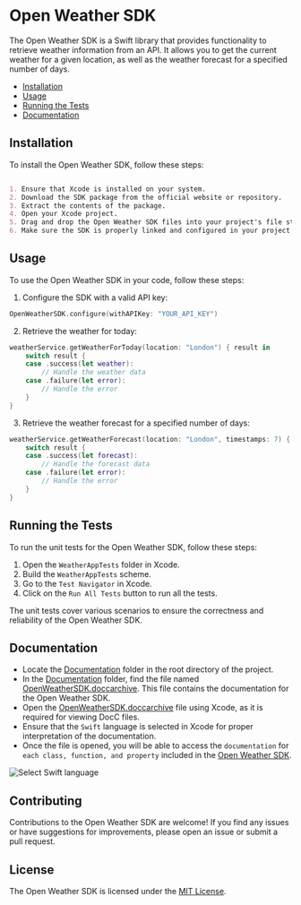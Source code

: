 
# Open Weather SDK

The Open Weather SDK is a Swift library that provides functionality to retrieve weather information from an API. It allows you to get the current weather for a given location, as well as the weather forecast for a specified number of days.


- [Installation](#installation)
- [Usage](#usage)
- [Running the Tests](#running-the-tests)
- [Documentation](#documentation)

## Installation


To install the Open Weather SDK, follow these steps:
```markdown

1. Ensure that Xcode is installed on your system.
2. Download the SDK package from the official website or repository.
3. Extract the contents of the package.
4. Open your Xcode project.
5. Drag and drop the Open Weather SDK files into your project's file structure.
6. Make sure the SDK is properly linked and configured in your project settings.

```

## Usage

To use the Open Weather SDK in your code, follow these steps:

1. Configure the SDK with a valid API key:

```swift
OpenWeatherSDK.configure(withAPIKey: "YOUR_API_KEY")
```

2. Retrieve the weather for today:

```swift
weatherService.getWeatherForToday(location: "London") { result in
    switch result {
    case .success(let weather):
        // Handle the weather data
    case .failure(let error):
        // Handle the error
    }
}
```

3. Retrieve the weather forecast for a specified number of days:

```swift
weatherService.getWeatherForecast(location: "London", timestamps: 7) { result in
    switch result {
    case .success(let forecast):
        // Handle the forecast data
    case .failure(let error):
        // Handle the error
    }
}
```

## Running the Tests

To run the unit tests for the Open Weather SDK, follow these steps:

1. Open the `WeatherAppTests` folder in Xcode.
2. Build the `WeatherAppTests` scheme.
3. Go to the `Test Navigator` in Xcode.
4. Click on the `Run All Tests` button to run all the tests.

The unit tests cover various scenarios to ensure the correctness and reliability of the Open Weather SDK.


## Documentation

- Locate the [Documentation](https://github.com/daksheshtalaviya/open-weather-sdk/tree/main/Documentation) folder in the root directory of the project.
- In the [Documentation](https://github.com/daksheshtalaviya/open-weather-sdk/tree/main/Documentation) folder, find the file named [OpenWeatherSDK.doccarchive](https://github.com/daksheshtalaviya/open-weather-sdk/tree/main/Documentation/OpenWeatherSDK.doccarchive). This file contains the documentation for the Open Weather SDK.
- Open the [OpenWeatherSDK.doccarchive](https://github.com/daksheshtalaviya/open-weather-sdk/tree/main/Documentation/OpenWeatherSDK.doccarchive) file using Xcode, as it is required for viewing DocC files.
- Ensure that the `Swift` language is selected in Xcode for proper interpretation of the documentation.
- Once the file is opened, you will be able to access the `documentation` for `each class, function, and property` included in the [Open Weather SDK](https://github.com/daksheshtalaviya/open-weather-sdk/tree/main/WeatherSDK).


![Select Swift language](https://drive.google.com/uc?id=10ou-4CCgWLyosI_rMfuXYcDp-YGWpTLZ&export=download)

## Contributing

Contributions to the Open Weather SDK are welcome! If you find any issues or have suggestions for improvements, please open an issue or submit a pull request.

## License

The Open Weather SDK is licensed under the [MIT License](LICENSE).
